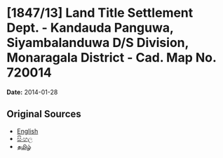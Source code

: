 # [1847/13] Land Title Settlement Dept. - Kandauda Panguwa, Siyambalanduwa D/S Division, Monaragala District - Cad. Map No. 720014

**Date:** 2014-01-28

## Original Sources

- [English](https://documents.gov.lk/view/extra-gazettes/2014/1/1847-13_E.pdf)
- [සිංහල](https://documents.gov.lk/view/extra-gazettes/2014/1/1847-13_S.pdf)
- [தமிழ்](https://documents.gov.lk/view/extra-gazettes/2014/1/1847-13_T.pdf)
